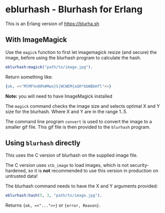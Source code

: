 # eblurhash - Blurhash for Erlang

This is an Erlang version of https://blurha.sh

## With ImageMagick

Use the `magick` function to first let imagemagick resize (and secure) the
image, before using the blurhash program to calculate the hash.

```erlang
eblurhash:magick("path/to/image.jpg").
```

Return something like:

```erlang
{ok, <<"MlMF%n00%#Mwo}S|WCWEM{a$R*bbWBbHfl">>}
```

**Note:** you will need to have ImageMagick installed

The `magick` command checks the image size and selects optimal X and Y size for the blurhash.
Where X and Y are in the range 1..5.

The command line program `convert` is used to convert the image to a smaller gif file.
This gif file is then provided to the `blurhash` program.

## Using `blurhash` directly

This uses the C version of blurhash on the supplied image file.

The C version uses `stb_image` to load images, which is not security-hardened, so it
is **not** recommended to use this version in production on untrusted data!

The blurhash command needs to have the X and Y arguments provided:

```erlang
eblurhash:hash(5, 3, "path/to/image.jpg").
```

Returns `{ok, <<"...">>}` or `{error, Reason}`.

